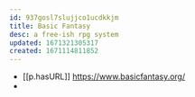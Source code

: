 ```yaml
---
id: 937gosl7slujjco1ucdkkjm
title: Basic Fantasy
desc: a free-ish rpg system
updated: 1671321305317
created: 1671114811852
---
```


- [[p.hasURL]] https://www.basicfantasy.org/
- 